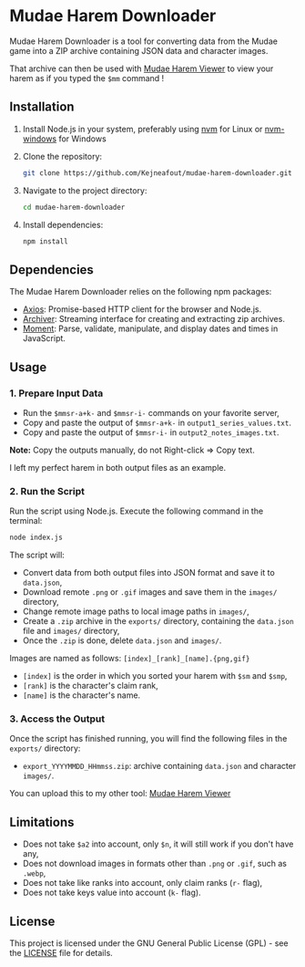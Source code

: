 # Mudae Harem Downloader

Mudae Harem Downloader is a tool for converting data from the Mudae game into a ZIP archive containing JSON data and character images.

That archive can then be used with [Mudae Harem Viewer](https://github.com/Kejneafout/mudae-harem-viewer) to view your harem as if you typed the `$mm` command !

## Installation

1. Install Node.js in your system, preferably using [nvm](https://github.com/nvm-sh/nvm) for Linux or [nvm-windows](https://github.com/coreybutler/nvm-windows) for Windows

2. Clone the repository:

   ```bash
   git clone https://github.com/Kejneafout/mudae-harem-downloader.git
   ```

3. Navigate to the project directory:

   ```bash
   cd mudae-harem-downloader
   ```

4. Install dependencies:

   ```bash
   npm install
   ```

## Dependencies

The Mudae Harem Downloader relies on the following npm packages:

- [Axios](https://www.npmjs.com/package/axios): Promise-based HTTP client for the browser and Node.js.
- [Archiver](https://www.npmjs.com/package/archiver): Streaming interface for creating and extracting zip archives.
- [Moment](https://www.npmjs.com/package/moment): Parse, validate, manipulate, and display dates and times in JavaScript.

## Usage

### 1. Prepare Input Data

- Run the `$mmsr-a+k-` and `$mmsr-i-` commands on your favorite server,
- Copy and paste the output of `$mmsr-a+k-` in `output1_series_values.txt`.
- Copy and paste the output of `$mmsr-i-` in `output2_notes_images.txt`.

**Note:** Copy the outputs manually, do not Right-click => Copy text.

I left my perfect harem in both output files as an example.

### 2. Run the Script

Run the script using Node.js. Execute the following command in the terminal:

```bash
node index.js
```

The script will:
- Convert data from both output files into JSON format and save it to `data.json`,
- Download remote `.png` or `.gif` images and save them in the `images/` directory,
- Change remote image paths to local image paths in `images/`,
- Create a `.zip` archive in the `exports/` directory, containing the `data.json` file and `images/` directory,
- Once the `.zip` is done, delete `data.json` and `images/`.

Images are named as follows:
`[index]_[rank]_[name].{png,gif}`

- `[index]` is the order in which you sorted your harem with `$sm` and `$smp`,
- `[rank]` is the character's claim rank,
- `[name]` is the character's name.

### 3. Access the Output

Once the script has finished running, you will find the following files in the `exports/` directory:

- `export_YYYYMMDD_HHmmss.zip`: archive containing `data.json` and character `images/`.

You can upload this to my other tool: [Mudae Harem Viewer](https://github.com/Kejneafout/mudae-harem-viewer)

## Limitations

- Does not take `$a2` into account, only `$n`, it will still work if you don't have any,
- Does not download images in formats other than `.png` or `.gif`, such as `.webp`,
- Does not take like ranks into account, only claim ranks (`r-` flag),
- Does not take keys value into account (`k-` flag).

## License

This project is licensed under the GNU General Public License (GPL) - see the [LICENSE](LICENSE) file for details.
